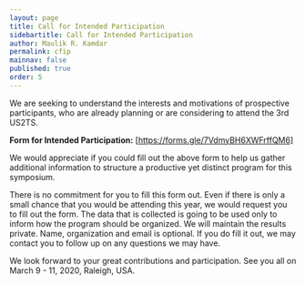```yaml
---
layout: page
title: Call for Intended Participation
sidebartitle: Call for Intended Participation
author: Maulik R. Kamdar
permalink: cfip
mainnav: false
published: true
order: 5
---
```


We are seeking to understand the interests and motivations of prospective participants, who are already planning or are considering to attend the 3rd US2TS. 

**Form for Intended Participation:** [https://forms.gle/7VdmyBH6XWFrffQM6]

We would appreciate if you could fill out the above form to help us gather additional information to structure a productive yet distinct program for this symposium. 

There is no commitment for you to fill this form out. Even if there is only a small chance that you would be attending this year, we would request you to fill out the form. The data that is collected is going to be used only to inform how the program should be organized. We will maintain the results private. Name, organization and email is optional. If you do fill it out, we may contact you to follow up on any questions we may have.

We look forward to your great contributions and participation. See you all on March 9 - 11, 2020, Raleigh, USA.

[https://forms.gle/7VdmyBH6XWFrffQM6]: https://forms.gle/7VdmyBH6XWFrffQM6
